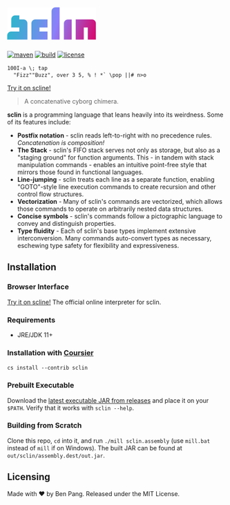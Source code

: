 # ![sclin](./logo.svg)

[![maven](https://img.shields.io/maven-central/v/io.github.molarmanful/sclin_3?style=flat-square)](https://central.sonatype.dev/artifact/io.github.molarmanful/sclin_3)
[![build](https://img.shields.io/github/actions/workflow/status/molarmanful/sclin/release.yml?style=flat-square)](https://github.com/molarmanful/sclin/actions)
[![license](https://img.shields.io/github/license/molarmanful/sclin?style=flat-square)](./LICENSE)

```
100I-a \; tap
  "Fizz""Buzz", over 3 5, % ! *` \pop ||# n>o
```

[Try it on scline!](https://scline.fly.dev/##H4sIAAY3AWUCAzM0MPS0S1SIsVYoSSzgUlBQcsusqlJScioFkjoK.WWpRQrGCqY6CqoKigpaCQoppQUKMQX5BQo1ygp5dvkAKdsWfD4AAAA#)

> A concatenative cyborg chimera.

**sclin** is a programming language that leans heavily into its weirdness. Some of its features include:

- **Postfix notation** - sclin reads left-to-right with no precedence rules. *Concatenation is composition!*
- **The Stack** - sclin's FIFO stack serves not only as storage, but also as a "staging ground" for function arguments. This - in tandem with stack manipulation commands - enables an intuitive point-free style that mirrors those found in functional languages.
- **Line-jumping** - sclin treats each line as a separate function, enabling "GOTO"-style line execution commands to create recursion and other control flow structures.
- **Vectorization** - Many of sclin's commands are vectorized, which allows those commands to operate on arbitrarily nested data structures.
- **Concise symbols** - sclin's commands follow a pictographic language to convey and distinguish properties.
- **Type fluidity** - Each of sclin's base types implement extensive interconversion. Many commands auto-convert types as necessary, eschewing type safety for flexibility and expressiveness.

## Installation

### Browser Interface

[Try it on scline!](https://scline.fly.dev) The official online interpreter for sclin.

### Requirements

- JRE/JDK 11+

### Installation with [Coursier](https://get-coursier.io)

```
cs install --contrib sclin
```

### Prebuilt Executable

Download the [latest executable JAR from releases](https://github.com/molarmanful/sclin/releases) and place it on your `$PATH`. Verify that it works with `sclin --help`.

### Building from Scratch

Clone this repo, `cd` into it, and run `./mill sclin.assembly` (use `mill.bat` instead of `mill` if on Windows). The built JAR can be found at `out/sclin/assembly.dest/out.jar`.

## Licensing

Made with ♥ by Ben Pang. Released under the MIT License.